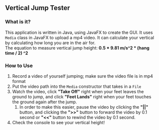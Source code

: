 ## Vertical Jump Tester

### What is it?
This application is written in Java, using JavaFX to create the GUI. It uses `Media`
class in JavaFX to upload a mp4 video. It can calculate your vertical by calculating
how long you are in the air for.\
The equation to measure vertical jump height: __0.5 * 9.81 m/s^2 * (hang time / 2) ^2__

### How to Use
1. Record a video of yourself jumping; make sure the video file is in mp4 format
1. Put the video path into the `Media` constructor that takes in a `File`
1. Watch the video, click __"Take Off"__ right when your feet leaves the ground to jump, and 
click __"Feet Lands"__ right when your feet touches the ground again after the jump.
	1. In order to make this easier, pause the video by clicking the __"||"__ button,
	and clicking the __">>"__ button to forward the video by 0.1 second or __"<<"__
	button to rewind the video by 0.1 second.
1. Check the console to see your vertical height!